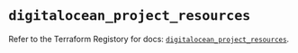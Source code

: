 # `digitalocean_project_resources`

Refer to the Terraform Registory for docs: [`digitalocean_project_resources`](https://registry.terraform.io/providers/digitalocean/digitalocean/2.28.1/docs/resources/project_resources).
